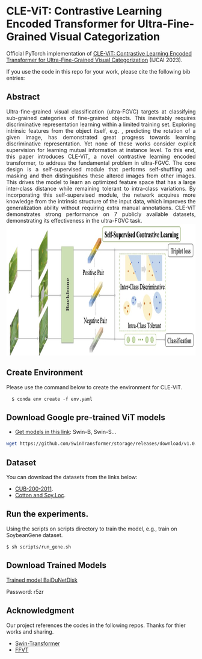 # CLE-ViT: Contrastive Learning Encoded Transformer for Ultra-Fine-Grained Visual Categorization

Official PyTorch implementation of [CLE-ViT: Contrastive Learning Encoded Transformer for Ultra-Fine-Grained
Visual Categorization](https://www.ijcai.org/proceedings/2023/0504.pdf) (IJCAI 2023). 

If you use the code in this repo for your work, please cite the following bib entries:

<!--     @article{wang2021feature,
      title={Feature Fusion Vision Transformer for Fine-Grained Visual Categorization},
      author={Wang, Jun and Yu, Xiaohan and Gao, Yongsheng},
      journal={British Machine Vision Conference},
      year={2021}
    } -->


## Abstract
<div style="text-align:justify"> Ultra-fine-grained visual classification (ultra-FGVC) targets at classifying sub-grained categories of fine-grained objects. This inevitably requires discriminative representation learning within a limited training set. Exploring intrinsic features from the object itself, e.g. , predicting the rotation of a given image, has demonstrated great progress towards learning discriminative representation. Yet none of these works consider explicit supervision for learning mutual information at instance level.  To this end, this paper introduces CLE-ViT, a novel contrastive learning encoded transformer, to address the fundamental problem in ultra-FGVC.  The core design is a self-supervised module that performs self-shuffling and masking and then distinguishes these altered images from other images.  This drives the model to learn an optimized feature space
that has a large inter-class distance while remaining tolerant to intra-class variations.  By incorporating this self-supervised module, the network acquires more knowledge from the intrinsic structure of the input data, which improves the generalization ability without requiring extra manual annotations. CLE-ViT demonstrates strong performance on 7 publicly available datasets, demonstrating its effectiveness in the ultra-FGVC task. </div>


<img src='figures/method.jpg' width='1280' height='350'>


## Create Environment
Please use the command below to create the environment for CLE-ViT.

      $ conda env create -f env.yaml


## Download Google pre-trained ViT models

* [Get models in this link](https://github.com/microsoft/Swin-Transformer): Swin-B, Swin-S...
```bash
wget https://github.com/SwinTransformer/storage/releases/download/v1.0.0/swin_base_patch4_window7_224_22k.pth
```

## Dataset
You can download the datasets from the links below:

+ [CUB-200-2011](http://www.vision.caltech.edu/visipedia/CUB-200-2011.html).
+ [Cotton and Soy.Loc](https://drive.google.com/drive/folders/1UkWRepieAvEVEn3Z8n1Zx04bASvvqL7G?usp=sharing).


## Run the experiments.
Using the scripts on scripts directory to train the model, e.g., train on SoybeanGene dataset.

    $ sh scripts/run_gene.sh
    
        
            
## Download Trained Models


[Trained model BaiDuNetDisk](https://pan.baidu.com/s/17_dz9rc63PjiZb4b9D-Q-Q)

Password: r5zr




## Acknowledgment

Our project references the codes in the following repos. Thanks for thier works and sharing.
- [Swin-Transformer](https://github.com/microsoft/Swin-Transformer)
- [FFVT](https://github.com/Markin-Wang/FFVT)
